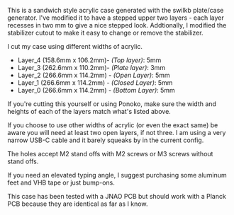 This is a sandwich style acrylic case generated with the swilkb plate/case generator. I've modified it to have a stepped upper two layers - each layer recesses in two mm to give a nice stepped look. Addtionally, I modified the stabilizer cutout to make it easy to change or remove the stabilizer. 

I cut my case using different widths of acrylic.

- Layer_4 (158.6mm x 106.2mm)- *(Top layer)*: 5mm
- Layer_3 (262.6mm x 110.2mm)- *(Plate layer)*: 3mm
- Layer_2 (266.6mm x 114.2mm) - *(Open Layer)*: 5mm
- Layer_1 (266.6mm x 114.2mm) - *(Closed Layer)*: 5mm
- Layer_0 (266.6mm x 114.2mm) - *(Bottom Layer)*: 5mm

If you're cutting this yourself or using Ponoko, make sure the width and heights of each of the layers match what's listed above.

If you choose to use other widths of acrylic (or even the exact same) be aware you will need at least two open layers, if not three. I am using a very narrow USB-C cable and it barely squeaks by in the current config.

The holes accept M2 stand offs with M2 screws or M3 screws without stand offs.

If you need an elevated typing angle, I suggest purchasing some aluminum feet and VHB tape or just bump-ons.

This case has been tested with a JNAO PCB but should work with a Planck PCB because they are identical as far as I know. 
